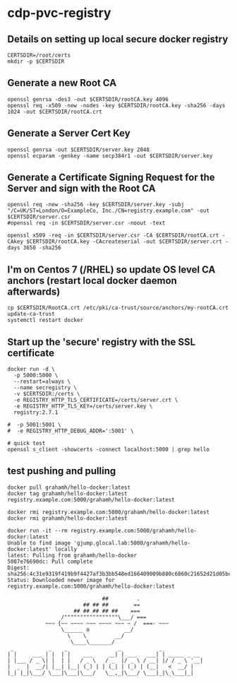 # cdp-pvc-registry

## Details on setting up local secure docker registry
```
CERTSDIR=/root/certs
mkdir -p $CERTSDIR

```


## Generate a new Root CA
```
openssl genrsa -des3 -out $CERTSDIR/rootCA.key 4096
openssl req -x509 -new -nodes -key $CERTSDIR/rootCA.key -sha256 -days 1024 -out $CERTSDIR/rootCA.crt

```


## Generate a Server Cert Key
```
openssl genrsa -out $CERTSDIR/server.key 2048
openssl ecparam -genkey -name secp384r1 -out $CERTSDIR/server.key

```


## Generate a Certificate Signing Request for the Server and sign with the Root CA
```
openssl req -new -sha256 -key $CERTSDIR/server.key -subj "/C=UK/ST=London/O=ExampleCo, Inc./CN=registry.example.com" -out $CERTSDIR/server.csr
#openssl req -in $CERTSDIR/server.csr -noout -text

openssl x509 -req -in $CERTSDIR/server.csr -CA $CERTSDIR/rootCA.crt -CAkey $CERTSDIR/rootCA.key -CAcreateserial -out $CERTSDIR/server.crt -days 3650 -sha256

```


## I'm on Centos 7 (/RHEL) so update OS level CA anchors (restart local docker daemon afterwards)
```
cp $CERTSDIR/RootCA.crt /etc/pki/ca-trust/source/anchors/my-rootCA.crt
update-ca-trust
systemctl restart docker

```


## Start up the 'secure' registry with the SSL certificate
```
docker run -d \
  -p 5000:5000 \
  --restart=always \
  --name secregistry \
  -v $CERTSDIR:/certs \
  -e REGISTRY_HTTP_TLS_CERTIFICATE=/certs/server.crt \
  -e REGISTRY_HTTP_TLS_KEY=/certs/server.key \
  registry:2.7.1

#  -p 5001:5001 \
#  -e REGISTRY_HTTP_DEBUG_ADDR=':5001' \

# quick test
openssl s_client -showcerts -connect localhost:5000 | grep hello
```


## test pushing and pulling
```
docker pull grahamh/hello-docker:latest
docker tag grahamh/hello-docker:latest registry.example.com:5000/grahamh/hello-docker:latest

docker rmi registry.example.com:5000/grahamh/hello-docker:latest
docker rmi grahamh/hello-docker:latest

docker run -it --rm registry.example.com:5000/grahamh/hello-docker:latest
Unable to find image 'gjump.glocal.lab:5000/grahamh/hello-docker:latest' locally
latest: Pulling from grahamh/hello-docker
5087e76690dc: Pull complete
Digest: sha256:4c31e9319f419b9f4427af3b3bb548ed166409009b880c6860c21652d21d05bc
Status: Downloaded newer image for registry.example.com:5000/grahamh/hello-docker:latest

                              ##         .
                        ## ## ##        ==
                     ## ## ## ## ##    ===
                 /"""""""""""""""""\___/ ===
            ~~~ {~~ ~~~~ ~~~ ~~~~ ~~~ ~ /  ===- ~~~
                 \______ o           __/
                   \    \         __/
                    \____\_______/
 _           _    _                _            _
| |     ___ | |  | |    ___     __| | ___   ___| | _____ _ __
| |___ / _ \| |  | |   / _ \   / _  |/ _ \ / __| |/ / _ \ '__|
|  _  |  __/| |__| |__| (_) | | (_| | (_) | (__|   <  __/ |
|_| |_|\___/ \___|\___|\___/   \__,_|\___/ \___|_|\_\___|_|

```
